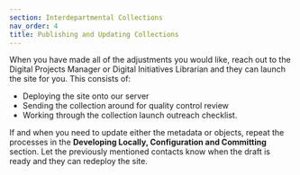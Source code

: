 ```yaml
---
section: Interdepartmental Collections
nav_order: 4
title: Publishing and Updating Collections
---
```


When you have made all of the adjustments you would like, reach out to the Digital Projects Manager or Digital Initiatives Librarian and they can launch the site for you. This consists of: 
- Deploying the site onto our server
- Sending the collection around for quality control review 
- Working through the collection launch outreach checklist. 

If and when you need to update either the metadata or objects, repeat the processes in the **Developing Locally, Configuration and Committing** section. Let the previously mentioned contacts know when the draft is ready and they can redeploy the site.
